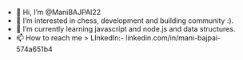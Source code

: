 - 👋 Hi, I’m @ManiBAJPAI22
- 👀 I’m interested in chess, development and building community :).
- 🌱 I’m currently learning javascript and node.js and data structures.
- 📫 How to reach me > LInkedIn:- linkedin.com/in/mani-bajpai-574a651b4 

<!---
ManiBAJPAI22/ManiBAJPAI22 is a ✨ special ✨ repository because its `README.md` (this file) appears on your GitHub profile.
You can click the Preview link to take a look at your changes.
--->
